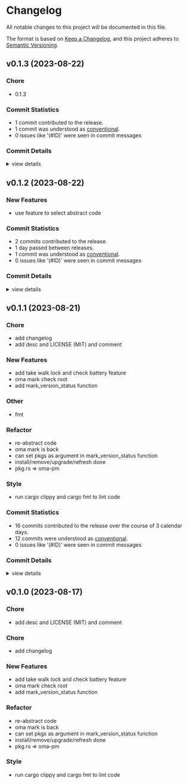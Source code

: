 # Changelog

All notable changes to this project will be documented in this file.

The format is based on [Keep a Changelog](https://keepachangelog.com/en/1.0.0/),
and this project adheres to [Semantic Versioning](https://semver.org/spec/v2.0.0.html).

## v0.1.3 (2023-08-22)

### Chore

 - <csr-id-3af47b057182b1311d96e1fe6825ad32bbd0e23b/> 0.1.3

### Commit Statistics

<csr-read-only-do-not-edit/>

 - 1 commit contributed to the release.
 - 1 commit was understood as [conventional](https://www.conventionalcommits.org).
 - 0 issues like '(#ID)' were seen in commit messages

### Commit Details

<csr-read-only-do-not-edit/>

<details><summary>view details</summary>

 * **Uncategorized**
    - 0.1.3 ([`3af47b0`](https://github.com/AOSC-Dev/oma/commit/3af47b057182b1311d96e1fe6825ad32bbd0e23b))
</details>

## v0.1.2 (2023-08-22)

### New Features

 - <csr-id-ec61dda03a3ad18f3b9b34db398b39c550e0abbf/> use feature to select abstract code

### Commit Statistics

<csr-read-only-do-not-edit/>

 - 2 commits contributed to the release.
 - 1 day passed between releases.
 - 1 commit was understood as [conventional](https://www.conventionalcommits.org).
 - 0 issues like '(#ID)' were seen in commit messages

### Commit Details

<csr-read-only-do-not-edit/>

<details><summary>view details</summary>

 * **Uncategorized**
    - Bump oma-utils v0.1.2 ([`f9ea8b2`](https://github.com/AOSC-Dev/oma/commit/f9ea8b237c0036eb3da87dd1a58946c17454c16c))
    - Use feature to select abstract code ([`ec61dda`](https://github.com/AOSC-Dev/oma/commit/ec61dda03a3ad18f3b9b34db398b39c550e0abbf))
</details>

## v0.1.1 (2023-08-21)

<csr-id-64280ae41d3df6a11e5806153a6cb0057f0875fe/>
<csr-id-882ef91ff21a1376be3daecfd54359e89f6c35be/>
<csr-id-42a30f3c99799b933d4ae663c543376d9644c634/>
<csr-id-d900e4a30d02215f43d026a998b0a7bd95bbc099/>
<csr-id-0ed23241a26d9fa82deca4c49ee676b905950f74/>
<csr-id-201ff85c8c933370416f7bd8fd2100b86f10e40f/>
<csr-id-9388436c646d65eb5527b6c6a1f3f39923aadeee/>
<csr-id-ecb46d44b356e994225e00c5cc16439198fd4ff3/>
<csr-id-bb833287d6d439c622e737148d609c1b848e5efa/>

### Chore

 - <csr-id-64280ae41d3df6a11e5806153a6cb0057f0875fe/> add changelog
 - <csr-id-882ef91ff21a1376be3daecfd54359e89f6c35be/> add desc and LICENSE (MIT) and comment

### New Features

 - <csr-id-d527b6b04616b9e46714338856b5e47fea9befd8/> add take walk lock and check battery feature
 - <csr-id-c0cd36b57e8169497e6744065078c3c245573ec6/> oma mark check root
 - <csr-id-bc470fdee31c413e32f5f9c1abb320297da1d987/> add mark_version_status function

### Other

 - <csr-id-42a30f3c99799b933d4ae663c543376d9644c634/> fmt

### Refactor

 - <csr-id-d900e4a30d02215f43d026a998b0a7bd95bbc099/> re-abstract code
 - <csr-id-0ed23241a26d9fa82deca4c49ee676b905950f74/> oma mark is back
 - <csr-id-201ff85c8c933370416f7bd8fd2100b86f10e40f/> can set pkgs as argument in mark_version_status function
 - <csr-id-9388436c646d65eb5527b6c6a1f3f39923aadeee/> install/remove/upgrade/refresh done
 - <csr-id-ecb46d44b356e994225e00c5cc16439198fd4ff3/> pkg.rs => oma-pm

### Style

 - <csr-id-bb833287d6d439c622e737148d609c1b848e5efa/> run cargo clippy and cargo fmt to lint code

### Commit Statistics

<csr-read-only-do-not-edit/>

 - 16 commits contributed to the release over the course of 3 calendar days.
 - 12 commits were understood as [conventional](https://www.conventionalcommits.org).
 - 0 issues like '(#ID)' were seen in commit messages

### Commit Details

<csr-read-only-do-not-edit/>

<details><summary>view details</summary>

 * **Uncategorized**
    - Bump oma-fetch v0.1.1, oma-utils v0.1.1, oma-pm v0.2.0 ([`b8e4272`](https://github.com/AOSC-Dev/oma/commit/b8e4272ccdda0b4a6f0d991b0b8f3f20409b0b1c))
    - Fmt ([`42a30f3`](https://github.com/AOSC-Dev/oma/commit/42a30f3c99799b933d4ae663c543376d9644c634))
    - Release oma-utils v0.1.0 ([`d18eb0e`](https://github.com/AOSC-Dev/oma/commit/d18eb0efe81bdb7d5c7d2b3d64ab05c037f327df))
    - Add changelog ([`64280ae`](https://github.com/AOSC-Dev/oma/commit/64280ae41d3df6a11e5806153a6cb0057f0875fe))
    - Add desc and LICENSE (MIT) and comment ([`882ef91`](https://github.com/AOSC-Dev/oma/commit/882ef91ff21a1376be3daecfd54359e89f6c35be))
    - Re-abstract code ([`d900e4a`](https://github.com/AOSC-Dev/oma/commit/d900e4a30d02215f43d026a998b0a7bd95bbc099))
    - Add take walk lock and check battery feature ([`d527b6b`](https://github.com/AOSC-Dev/oma/commit/d527b6b04616b9e46714338856b5e47fea9befd8))
    - Oma mark check root ([`c0cd36b`](https://github.com/AOSC-Dev/oma/commit/c0cd36b57e8169497e6744065078c3c245573ec6))
    - Oma mark is back ([`0ed2324`](https://github.com/AOSC-Dev/oma/commit/0ed23241a26d9fa82deca4c49ee676b905950f74))
    - Can set pkgs as argument in mark_version_status function ([`201ff85`](https://github.com/AOSC-Dev/oma/commit/201ff85c8c933370416f7bd8fd2100b86f10e40f))
    - Add mark_version_status function ([`bc470fd`](https://github.com/AOSC-Dev/oma/commit/bc470fdee31c413e32f5f9c1abb320297da1d987))
    - Cargo fmt ([`75b6c86`](https://github.com/AOSC-Dev/oma/commit/75b6c866b398d90ee55655e29c436303673b8a52))
    - Install/remove/upgrade/refresh done ([`9388436`](https://github.com/AOSC-Dev/oma/commit/9388436c646d65eb5527b6c6a1f3f39923aadeee))
    - Run cargo clippy and cargo fmt to lint code ([`bb83328`](https://github.com/AOSC-Dev/oma/commit/bb833287d6d439c622e737148d609c1b848e5efa))
    - Pkg.rs => oma-pm ([`ecb46d4`](https://github.com/AOSC-Dev/oma/commit/ecb46d44b356e994225e00c5cc16439198fd4ff3))
    - 6 ([`4b4d394`](https://github.com/AOSC-Dev/oma/commit/4b4d394642e2df41382b608ab4784793727a79bd))
</details>

## v0.1.0 (2023-08-17)

<csr-id-0b0c1dbdf1faa21f01a54f889a65b984d74b4059/>
<csr-id-30a708a8419dd4d07d833a56466dffb7f290fda8/>
<csr-id-717bece8a874dede7a8ac58fc56f41daaf3daa48/>
<csr-id-2c4554b6a9988e55e0d1bf41b05e4e24b82899f7/>
<csr-id-c1e161f60650ed8feb562838ed9ecb5ecdadfe05/>
<csr-id-a4207f7a57e8561f1aa58e4af66057227b2c00e2/>
<csr-id-ee45498f402ccc6a686c44b1b4f887301e9801e1/>
<csr-id-0501e3ed5b24636e9c155a8781e7e7004cd8316c/>

### Chore

 - <csr-id-0b0c1dbdf1faa21f01a54f889a65b984d74b4059/> add desc and LICENSE (MIT) and comment

### Chore

 - <csr-id-0501e3ed5b24636e9c155a8781e7e7004cd8316c/> add changelog

### New Features

 - <csr-id-d6c45b2360f26a00bfaec6c60521d274f03ee729/> add take walk lock and check battery feature
 - <csr-id-bc5112669b5ed735b03040843b359647eb9063ed/> oma mark check root
 - <csr-id-13a65de5404dac6f0820733553792a86fd949511/> add mark_version_status function

### Refactor

 - <csr-id-30a708a8419dd4d07d833a56466dffb7f290fda8/> re-abstract code
 - <csr-id-717bece8a874dede7a8ac58fc56f41daaf3daa48/> oma mark is back
 - <csr-id-2c4554b6a9988e55e0d1bf41b05e4e24b82899f7/> can set pkgs as argument in mark_version_status function
 - <csr-id-c1e161f60650ed8feb562838ed9ecb5ecdadfe05/> install/remove/upgrade/refresh done
 - <csr-id-a4207f7a57e8561f1aa58e4af66057227b2c00e2/> pkg.rs => oma-pm

### Style

 - <csr-id-ee45498f402ccc6a686c44b1b4f887301e9801e1/> run cargo clippy and cargo fmt to lint code

